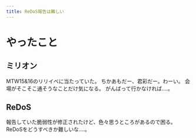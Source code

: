 ```yaml
---
title: ReDoS報告は難しい
---
```


# やったこと

## ミリオン

MTW15&16のリリイベに当たっていた。
ちかあもだー、君彩だー。わーい。
会場がそこそこ通そうなことだけ気になる。
がんばって行かなければ‥‥。

## ReDoS

報告していた脆弱性が修正されたけど、色々思うところがあるので困る。
ReDoSをどうすべきか難しいな‥‥。
